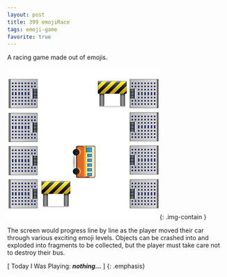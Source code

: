 ```yaml
---
layout: post
title: 399 emojiRace
tags: emoji-game
favorite: true
---
```

A racing game made out of emojis.

![emojiRace1](/img/games/399_emojiRace.png "emojiRace1"){: .img-contain }

The screen would progress line by line as the player moved their car through various exciting emoji levels.  Objects can be crashed into and exploded into fragments to be collected, but the player must take care not to destroy their bus.

[ Today I Was Playing: ***nothing...*** ]
{: .emphasis}